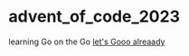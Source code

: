 # advent_of_code_2023
learning Go on the Go
[let's Gooo alreaady](https://www.google.com/search?q=let%27s+go+already+bender&client=ubuntu-sn&hs=L79&sca_esv=587289322&channel=fs&sxsrf=AM9HkKmgdtwPHTrnD2yeinI7aE38jdAPtw%3A1701525190794&ei=xjZrZbP8L-G1i-gPm4mO6A8&oq=lets+go+already+&gs_lp=Egxnd3Mtd2l6LXNlcnAiEGxldHMgZ28gYWxyZWFkeSAqAggBMgUQABiABDIHEAAYgAQYCjIFEAAYgAQyBxAAGIAEGAoyBxAAGIAEGAoyCBAAGBYYHhgKMgYQABgWGB4yBhAAGBYYHjIGEAAYFhgeMggQABgWGB4YCkjVSVDdD1iNPHAFeAGQAQCYAd4BoAHJDqoBBjUuMTAuMbgBA8gBAPgBAcICChAAGEcY1gQYsAPCAgQQIxgnwgIKECMYgAQYigUYJ8ICCxAAGIAEGIoFGJECwgIKEAAYgAQYigUYQ8ICCxAuGIAEGMcBGNEDwgIFEC4YgATCAhEQLhiABBiKBRiRAhjHARjRA8ICCBAuGIAEGNQCwgIQEC4YgAQYigUYQxjHARjRA8ICChAAGIAEGBQYhwLCAgcQLhiABBgK4gMEGAAgQYgGAZAGCA&sclient=gws-wiz-serp#fpstate=ive&vld=cid:f4ffb0f5,vid:eNEOJJeh4IY,st:0)
